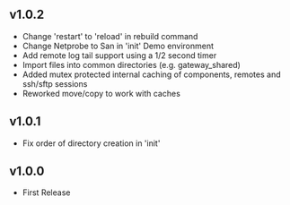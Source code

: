 ## v1.0.2

* Change 'restart' to 'reload' in rebuild command
* Change Netprobe to San in 'init' Demo environment
* Add remote log tail support using a 1/2 second timer
* Import files into common directories (e.g. gateway_shared)
* Added mutex protected internal caching of components, remotes and ssh/sftp sessions
* Reworked move/copy to work with caches

## v1.0.1

* Fix order of directory creation in 'init'

## v1.0.0

* First Release